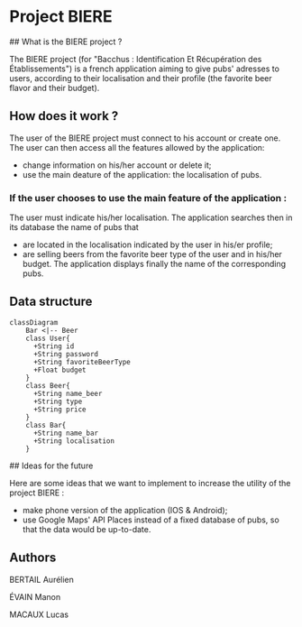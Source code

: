 # Project BIERE

## What is the BIERE project ?

The BIERE project (for "Bacchus : Identification Et Récupération des Établissements") is a french application aiming to give pubs' adresses to users, according to their localisation and their profile (the favorite beer flavor and their budget).

## How does it work ?

The user of the BIERE project must connect to his account or create one.
The user can then access all the features allowed by the application:
- change information on his/her account or delete it;
- use the main deature of the application: the localisation of pubs.

### If the user chooses to use the main feature of the application :

The user must indicate his/her localisation. The application searches then in its database the name of pubs that
- are located in the localisation indicated by the user in his/er profile;
- are selling beers from the favorite beer type of the user and in his/her budget.
The application displays finally the name of the corresponding pubs.

## Data structure

```mermaid
classDiagram
    Bar <|-- Beer
    class User{
      +String id
      +String password
      +String favoriteBeerType
      +Float budget
    }
    class Beer{
      +String name_beer
      +String type
      +String price
    }
    class Bar{
      +String name_bar
      +String localisation
    }
```

## Ideas for the future

Here are some ideas that we want to implement to increase the utility of the project BIERE :
- make phone version of the application (IOS & Android);
- use Google Maps' API Places instead of a fixed database of pubs, so that the data would be up-to-date.

## Authors

BERTAIL Aurélien

ÉVAIN Manon

MACAUX Lucas